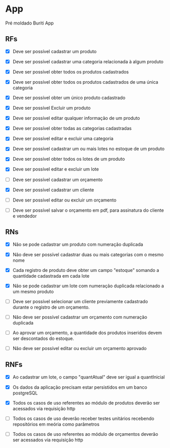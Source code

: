 # App

Pré moldado Buriti App

## RFs

- [x] Deve ser possível cadastrar um produto
- [x] Deve ser possível cadastrar uma categoria relacionada à algum produto 
- [x] Deve ser possível obter todos os produtos cadastrados
- [x] Deve ser possível obter todos os produtos cadastrados de uma única categoria
- [x] Deve ser possível obter um único produto cadastrado
- [x] Deve ser possível Excluir um produto
- [x] Deve ser possível editar qualquer informação de um produto
- [x] Deve ser possível obter todas as categorias cadastradas
- [x] Deve ser possível editar e excluir uma categoria
- [x] Deve ser possível cadastrar um ou mais lotes no estoque de um produto
- [X] Deve ser possível obter todos os lotes de um produto
- [x] Deve ser possível editar e excluir um lote

- [ ] Deve ser possível cadastrar um orçamento
- [x] Deve ser possível cadastrar um cliente
- [ ] Deve ser possível editar ou excluir um orçamento
- [ ] Deve ser possível salvar o orçamento em pdf, para assinatura do cliente e vendedor


## RNs

- [x] Não se pode cadastrar um produto com numeração duplicada
- [x] Não deve ser possível cadastrar duas ou mais categorias com o mesmo nome
- [x] Cada registro de produto deve obter um campo "estoque" somando a quantidade cadastrada em cada lote
- [x] Não se pode cadastrar um lote com numeração duplicada relacionado a um mesmo produto

- [ ] Deve ser possível selecionar um cliente previamente cadastrado durante o registro de um orçamento. 
- [ ] Não deve ser possível cadastrar um orçamento com numeração duplicada
- [ ] Ao aprovar um orçamento, a quantidade dos produtos inseridos devem ser descontados do estoque.
- [ ] Não deve ser possível editar ou excluir um orçamento aprovado


## RNFs

- [x] Ao cadastrar um lote, o campo "quantAtual" deve ser igual a quantInicial 
- [x] Os dados da aplicação precisam estar persistidos em um banco postgreSQL
- [x] Todos os casos de uso referentes ao módulo de produtos deverão ser acessados via requisição http
- [ ] Todos os casos de uso deverão receber testes unitários recebendo repositórios em meória como parâmetros

- [ ] Todos os casos de uso referentes ao módulo de orçamentos deverão ser acessados via requisição http
